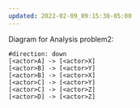 ```yaml
---
updated: 2022-02-09_09:15:30-05:00
---
```

Diagram for Analysis problem2:

```nomnoml
#direction: down
[<actor>A] -> [<actor>X]
[<actor>B] -> [<actor>Y]
[<actor>B] -> [<actor>X]
[<actor>C] -> [<actor>Y]
[<actor>C] -> [<actor>Z]
[<actor>D] -> [<actor>Z]
```

